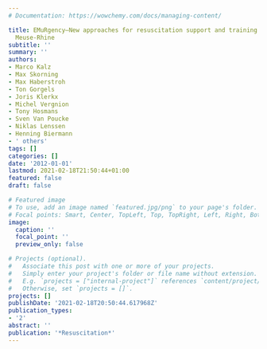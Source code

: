 ```yaml
---
# Documentation: https://wowchemy.com/docs/managing-content/

title: EMuRgency—New approaches for resuscitation support and training in the Euregio
  Meuse-Rhine
subtitle: ''
summary: ''
authors:
- Marco Kalz
- Max Skorning
- Max Haberstroh
- Ton Gorgels
- Joris Klerkx
- Michel Vergnion
- Tony Hosmans
- Sven Van Poucke
- Niklas Lenssen
- Henning Biermann
- ' others'
tags: []
categories: []
date: '2012-01-01'
lastmod: 2021-02-18T21:50:44+01:00
featured: false
draft: false

# Featured image
# To use, add an image named `featured.jpg/png` to your page's folder.
# Focal points: Smart, Center, TopLeft, Top, TopRight, Left, Right, BottomLeft, Bottom, BottomRight.
image:
  caption: ''
  focal_point: ''
  preview_only: false

# Projects (optional).
#   Associate this post with one or more of your projects.
#   Simply enter your project's folder or file name without extension.
#   E.g. `projects = ["internal-project"]` references `content/project/deep-learning/index.md`.
#   Otherwise, set `projects = []`.
projects: []
publishDate: '2021-02-18T20:50:44.617968Z'
publication_types:
- '2'
abstract: ''
publication: '*Resuscitation*'
---
```

